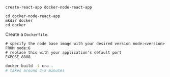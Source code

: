 

```shell
create-react-app docker-node-react-app

cd docker-node-react-app
mkdir docker
cd docker
```

Create a `Dockerfile`.

```
# specify the node base image with your desired version node:<version>
FROM node:6
# replace this with your application's default port
EXPOSE 8888
```

```bash
docker build -t cra .
# takes around 3-5 minutes
```

